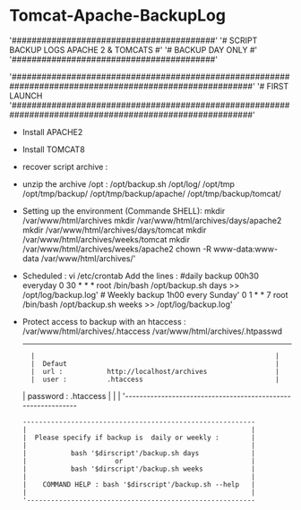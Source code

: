 # Tomcat-Apache-BackupLog

'#########################################'
'# SCRIPT BACKUP LOGS APACHE 2 & TOMCATS #'
'# BACKUP DAY ONLY                       #'
'#########################################'

'#########################################################################################################'
'# FIRST LAUNCH
'#########################################################################################################'

- Install APACHE2
- Install TOMCAT8
- recover script archive :
- unzip the archive /opt :
	/opt/backup.sh
	/opt/log/
	/opt/tmp
	/opt/tmp/backup/
	/opt/tmp/backup/apache/
	/opt/tmp/backup/tomcat/

- Setting up the environment (Commande SHELL):
	mkdir /var/www/html/archives
	mkdir /var/www/html/archives/days/apache2
	mkdir /var/www/html/archives/days/tomcat
	mkdir /var/www/html/archives/weeks/tomcat
	mkdir /var/www/html/archives/weeks/apache2
	chown -R www-data:www-data /var/www/html/archives/'

- Scheduled :
	vi /etc/crontab
	Add the lines :
		#daily backup 00h30 everyday
		0  30  *  *  *  root  /bin/bash /opt/backup.sh days >> /opt/log/backup.log'
		# Weekly backup 1h00 every Sunday'
		0  1   *  *  7  root  /bin/bash /opt/backup.sh weeks >> /opt/log/backup.log'

- Protect access to backup with an htaccess :
	/var/www/html/archives/.htaccess
	/var/www/html/archives/.htpasswd

	--------------------------------------------------------------
        |                                                            |
        |  Defaut                                                    |
        |  url :           http://localhost/archives                 |
        |  user :          .htaccess                                 |
	|  password :      .htaccess                                 |
        |                                                            |
        '-------------------------------------------------------------
        
	  ----------------------------------------------------------
	  |                                                        |
	  |  Please specify if backup is  daily or weekly :        |
	  |                                                        |
	  |           bash '$dirscript'/backup.sh days             |
	  |                      or                                |
	  |           bash '$dirscript'/backup.sh weeks            |
	  |                                                        |
	  |    COMMAND HELP : bash '$dirscript'/backup.sh --help   |
	  |                                                        |
	  '---------------------------------------------------------


